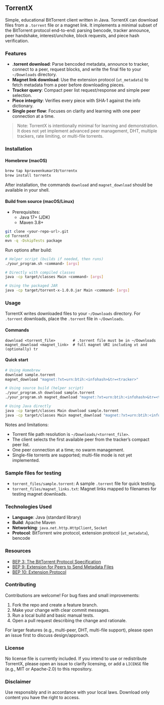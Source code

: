 ## TorrentX

Simple, educational BitTorrent client written in Java. TorrentX can download files from a `.torrent` file or a magnet link. It implements a minimal subset of the BitTorrent protocol end-to-end: parsing bencode, tracker announce, peer handshake, interest/unchoke, block requests, and piece hash verification.

### Features
- **.torrent download**: Parse bencoded metadata, announce to tracker, connect to a peer, request blocks, and write the final file to your `~/Downloads` directory.
- **Magnet link download**: Use the extension protocol (`ut_metadata`) to fetch metadata from a peer before downloading pieces.
- **Tracker query**: Compact peer list request/response and simple peer selection.
- **Piece integrity**: Verifies every piece with SHA‑1 against the info dictionary.
- **Single peer flow**: Focuses on clarity and learning with one peer connection at a time.

> Note: TorrentX is intentionally minimal for learning and demonstration. It does not yet implement advanced peer management, DHT, multiple trackers, rate limiting, or multi-file torrents.

### Installation

#### Homebrew (macOS)
```bash
brew tap kpraveenkumar19/torrentx
brew install torrentx
```
After installation, the commands `download` and `magnet_download` should be available in your shell.

#### Build from source (macOS/Linux)
- Prerequisites:
  - Java 17+ (JDK)
  - Maven 3.8+

```bash
git clone <your-repo-url>.git
cd TorrentX
mvn -q -DskipTests package
```

Run options after build:
```bash
# Helper script (builds if needed, then runs)
./your_program.sh <command> [args]

# Directly with compiled classes
java -cp target/classes Main <command> [args]

# Using the packaged JAR
java -cp target/torrent-x-1.0.0.jar Main <command> [args]
```

### Usage

TorrentX writes downloaded files to your `~/Downloads` directory. For `.torrent` downloads, place the `.torrent` file in `~/Downloads`.

#### Commands
```text
download <torrent_file>        # .torrent file must be in ~/Downloads
magnet_download <magnet_link>  # full magnet URI including xt and (optionally) tr
```

#### Quick start
```bash
# Using Homebrew
download sample.torrent
magnet_download "magnet:?xt=urn:btih:<infohash>&tr=<tracker>"

# Using source build (helper script)
./your_program.sh download sample.torrent
./your_program.sh magnet_download "magnet:?xt=urn:btih:<infohash>&tr=<tracker>"

# Using Java directly
java -cp target/classes Main download sample.torrent
java -cp target/classes Main magnet_download "magnet:?xt=urn:btih:<infohash>&tr=<tracker>"
```

Notes and limitations:
- Torrent file path resolution is `~/Downloads/<torrent_file>`.
- The client selects the first available peer from the tracker’s compact peer list.
- One peer connection at a time; no swarm management.
- Single-file torrents are supported; multi-file mode is not yet implemented.

### Sample files for testing
- `torrent_files/sample.torrent`: A sample `.torrent` file for quick testing.
- `torrent_files/magnet_links.txt`: Magnet links mapped to filenames for testing magnet downloads.

### Technologies Used
- **Language**: Java (standard library)
- **Build**: Apache Maven
- **Networking**: `java.net.http.HttpClient`, `Socket`
- **Protocol**: BitTorrent wire protocol, extension protocol (`ut_metadata`), bencode

### Resources
- [BEP 3: The BitTorrent Protocol Specification](https://www.bittorrent.org/beps/bep_0003.html)
- [BEP 9: Extension for Peers to Send Metadata Files](https://www.bittorrent.org/beps/bep_0009.html)
- [BEP 10: Extension Protocol](https://www.bittorrent.org/beps/bep_0010.html)

### Contributing
Contributions are welcome! For bug fixes and small improvements:
1. Fork the repo and create a feature branch.
2. Make your change with clear commit messages.
3. Run a local build and basic manual tests.
4. Open a pull request describing the change and rationale.

For larger features (e.g., multi-peer, DHT, multi-file support), please open an issue first to discuss design/approach.

### License
No license file is currently included. If you intend to use or redistribute TorrentX, please open an issue to clarify licensing, or add a `LICENSE` file (e.g., MIT or Apache-2.0) to this repository.

### Disclaimer
Use responsibly and in accordance with your local laws. Download only content you have the right to access.



